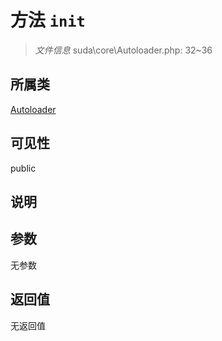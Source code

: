 # 方法 `init`

> *文件信息* suda\core\Autoloader.php: 32~36

## 所属类 

[Autoloader](../Autoloader.md)

## 可见性

public

## 说明



## 参数


无参数


## 返回值

无返回值
